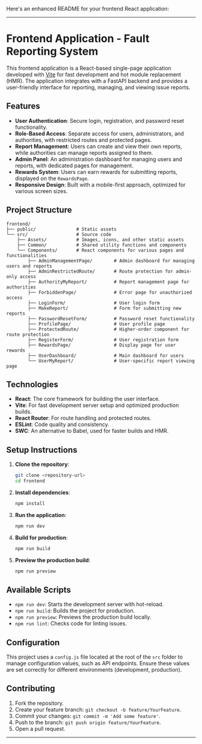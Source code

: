 Here's an enhanced README for your frontend React application:

---

# Frontend Application - Fault Reporting System

This frontend application is a React-based single-page application developed with [Vite](https://vitejs.dev/) for fast development and hot module replacement (HMR). The application integrates with a FastAPI backend and provides a user-friendly interface for reporting, managing, and viewing issue reports.

## Features

-   **User Authentication**: Secure login, registration, and password reset functionality.
-   **Role-Based Access**: Separate access for users, administrators, and authorities, with restricted routes and protected pages.
-   **Report Management**: Users can create and view their own reports, while authorities can manage reports assigned to them.
-   **Admin Panel**: An administration dashboard for managing users and reports, with dedicated pages for management.
-   **Rewards System**: Users can earn rewards for submitting reports, displayed on the `RewardsPage`.
-   **Responsive Design**: Built with a mobile-first approach, optimized for various screen sizes.

## Project Structure

```
frontend/
├── public/               # Static assets
└── src/                  # Source code
    ├── Assets/           # Images, icons, and other static assets
    ├── Common/           # Shared utility functions and components
    └── Components/       # React components for various pages and functionalities
        ├── AdminManagementPage/        # Admin dashboard for managing users and reports
        ├── AdminRestrictedRoute/       # Route protection for admin-only access
        ├── AuthorityMyReport/          # Report management page for authorities
        ├── ForbiddenPage/              # Error page for unauthorized access
        ├── LoginForm/                  # User login form
        ├── MakeReport/                 # Form for submitting new reports
        ├── PasswordResetForm/          # Password reset functionality
        ├── ProfilePage/                # User profile page
        ├── ProtectedRoute/             # Higher-order component for route protection
        ├── RegisterForm/               # User registration form
        ├── RewardsPage/                # Display page for user rewards
        ├── UserDashboard/              # Main dashboard for users
        └── UserMyReport/               # User-specific report viewing page
```

## Technologies

-   **React**: The core framework for building the user interface.
-   **Vite**: For fast development server setup and optimized production builds.
-   **React Router**: For route handling and protected routes.
-   **ESLint**: Code quality and consistency.
-   **SWC**: An alternative to Babel, used for faster builds and HMR.

## Setup Instructions

1. **Clone the repository**:

    ```bash
    git clone <repository-url>
    cd frontend
    ```

2. **Install dependencies**:

    ```bash
    npm install
    ```

3. **Run the application**:

    ```bash
    npm run dev
    ```

4. **Build for production**:

    ```bash
    npm run build
    ```

5. **Preview the production build**:

    ```bash
    npm run preview
    ```

## Available Scripts

-   `npm run dev`: Starts the development server with hot-reload.
-   `npm run build`: Builds the project for production.
-   `npm run preview`: Previews the production build locally.
-   `npm run lint`: Checks code for linting issues.

## Configuration

This project uses a `config.js` file located at the root of the `src` folder to manage configuration values, such as API endpoints. Ensure these values are set correctly for different environments (development, production).

## Contributing

1. Fork the repository.
2. Create your feature branch: `git checkout -b feature/YourFeature`.
3. Commit your changes: `git commit -m 'Add some feature'`.
4. Push to the branch: `git push origin feature/YourFeature`.
5. Open a pull request.

---
